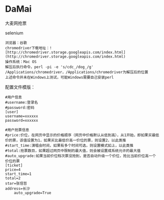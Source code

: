 # DaMai

大麦网抢票

selenium

	浏览器：谷歌
	chromedriver下载地址：![http://chromedriver.storage.googleapis.com/index.html](http://chromedriver.storage.googleapis.com/index.html)  
	操作系统：Mac OS
	解压后执行命令，perl -pi -e 's/cdc_/dog_/g' /Applications/chromedriver，/Applications/chromedriver为解压后的位置
	上述命令并未在Windows上测试，可能Windows需要自己安装perl

配置文件模版：

	#用户信息
	#username:登录名
	#password:密码
	[user]
	username=xxxxxx
	password=xxxxxx

	#用户抢票信息
	#price:价位，在网页中显示的价格顺序（网页中价格默认从低到高），从1开始，即如果买最低价的票，该值设置为1，如果买比最低价高一价位的票，则设置2，以此类推
	#start_time:演唱会时间，如果有多个时间可选，则设置模式如上，以此类推
	#total:抢票数目，如果超过网页中限制的最大值，则会被设置成系统允许的最大值
	#auto_upgrade:如果当前价位档次票没抢到，是否自动升级一个价位，抢比当前价位高一个价位的票
	[ticket]
	price=4
	start_time=1
	total=2
	star=张信哲
	address=长沙
        auto_upgrade=True
